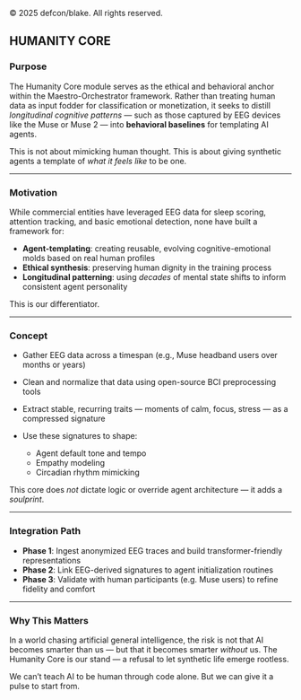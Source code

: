 © 2025 defcon/blake. All rights reserved.

## HUMANITY CORE

### Purpose

The Humanity Core module serves as the ethical and behavioral anchor within the Maestro-Orchestrator framework. Rather than treating human data as input fodder for classification or monetization, it seeks to distill *longitudinal cognitive patterns* — such as those captured by EEG devices like the Muse or Muse 2 — into **behavioral baselines** for templating AI agents.

This is not about mimicking human thought.
This is about giving synthetic agents a template of *what it feels like* to be one.

---

### Motivation

While commercial entities have leveraged EEG data for sleep scoring, attention tracking, and basic emotional detection, none have built a framework for:

* **Agent-templating**: creating reusable, evolving cognitive-emotional molds based on real human profiles
* **Ethical synthesis**: preserving human dignity in the training process
* **Longitudinal patterning**: using *decades* of mental state shifts to inform consistent agent personality

This is our differentiator.

---

### Concept

* Gather EEG data across a timespan (e.g., Muse headband users over months or years)
* Clean and normalize that data using open-source BCI preprocessing tools
* Extract stable, recurring traits — moments of calm, focus, stress — as a compressed signature
* Use these signatures to shape:

  * Agent default tone and tempo
  * Empathy modeling
  * Circadian rhythm mimicking

This core does *not* dictate logic or override agent architecture — it adds a *soulprint*.

---

### Integration Path

* **Phase 1**: Ingest anonymized EEG traces and build transformer-friendly representations
* **Phase 2**: Link EEG-derived signatures to agent initialization routines
* **Phase 3**: Validate with human participants (e.g. Muse users) to refine fidelity and comfort

---

### Why This Matters

In a world chasing artificial general intelligence, the risk is not that AI becomes smarter than us — but that it becomes smarter *without* us. The Humanity Core is our stand — a refusal to let synthetic life emerge rootless.

We can’t teach AI to be human through code alone. But we can give it a pulse to start from.
